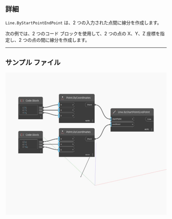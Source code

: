 ## 詳細
`Line.ByStartPointEndPoint` は、2 つの入力された点間に線分を作成します。

次の例では、2 つのコード ブロックを使用して、2 つの点の X、Y、Z 座標を指定し、2 つの点の間に線分を作成します。

___
## サンプル ファイル

![ByStartPointEndPoint](./Autodesk.DesignScript.Geometry.Line.ByStartPointEndPoint_img.jpg)


